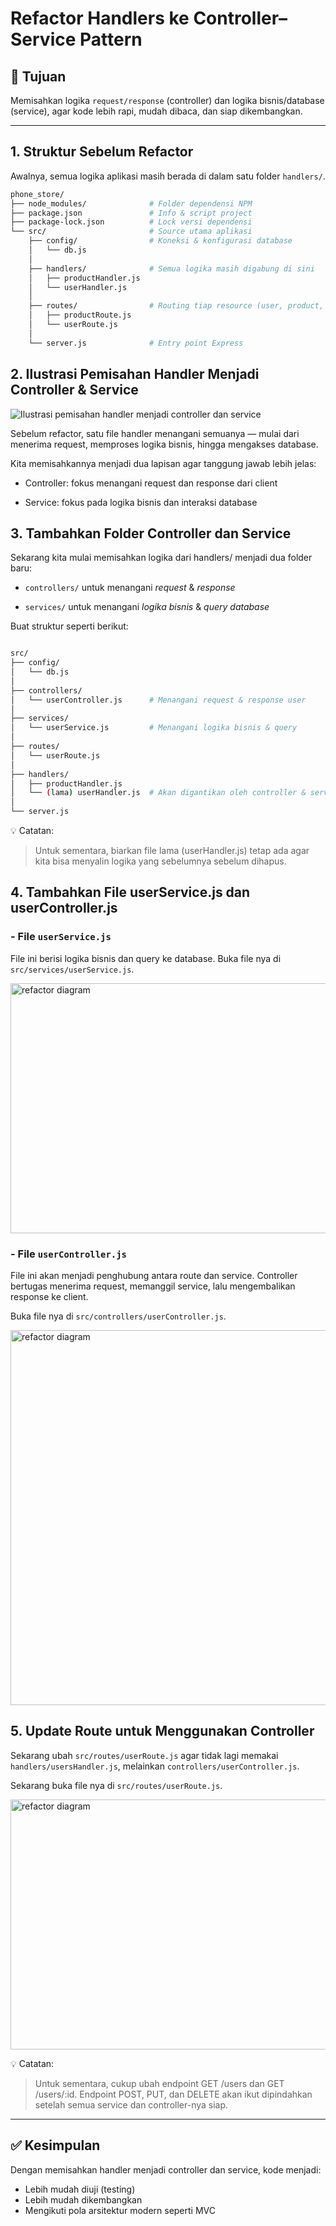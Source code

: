 # Refactor Handlers ke Controller–Service Pattern

## 🎯 Tujuan
Memisahkan logika `request/response` (controller) dan logika bisnis/database (service), agar kode lebih rapi, mudah dibaca, dan siap dikembangkan.

---

## 1. Struktur Sebelum Refactor

Awalnya, semua logika aplikasi masih berada di dalam satu folder `handlers/`.

```bash
phone_store/
├── node_modules/              # Folder dependensi NPM
├── package.json               # Info & script project
├── package-lock.json          # Lock versi dependensi
└── src/                       # Source utama aplikasi
    ├── config/                # Koneksi & konfigurasi database
    │   └── db.js
    │
    ├── handlers/              # Semua logika masih digabung di sini
    │   ├── productHandler.js
    │   └── userHandler.js
    │
    ├── routes/                # Routing tiap resource (user, product, dll)
    │   ├── productRoute.js
    │   └── userRoute.js
    │
    └── server.js              # Entry point Express

```

## 2. Ilustrasi Pemisahan Handler Menjadi Controller & Service

![Ilustrasi pemisahan handler menjadi controller dan service](./assets/refactor/refactor.png)


Sebelum refactor, satu file handler menangani semuanya — mulai dari menerima request, memproses logika bisnis, hingga mengakses database.

Kita memisahkannya menjadi dua lapisan agar tanggung jawab lebih jelas:

- Controller: fokus menangani request dan response dari client

- Service: fokus pada logika bisnis dan interaksi database


## 3. Tambahkan Folder Controller dan Service
Sekarang kita mulai memisahkan logika dari handlers/ menjadi dua folder baru:
- `controllers/` untuk menangani *request* & *response*

- `services/` untuk menangani *logika bisnis* & *query database*

Buat struktur seperti berikut:

```bash

src/
├── config/
│   └── db.js
│
├── controllers/
│   └── userController.js      # Menangani request & response user
│
├── services/
│   └── userService.js         # Menangani logika bisnis & query
│
├── routes/
│   └── userRoute.js
│
├── handlers/
│   ├── productHandler.js
│   └── (lama) userHandler.js  # Akan digantikan oleh controller & service
│
└── server.js

```

💡 Catatan:
> Untuk sementara, biarkan file lama (userHandler.js) tetap ada agar kita bisa menyalin logika yang sebelumnya sebelum dihapus.

## 4. Tambahkan File userService.js dan userController.js

### - File `userService.js`
File ini berisi logika bisnis dan query ke database.
Buka file nya di `src/services/userService.js`.

<img src="./assets/refactor/image-1.png" alt="refactor diagram" width="600" height="400" />


### - File `userController.js`
File ini akan menjadi penghubung antara route dan service.
Controller bertugas menerima request, memanggil service, lalu mengembalikan response ke client.

Buka file nya di `src/controllers/userController.js`.

<img src="./assets/refactor/image-2.png" alt="refactor diagram" width="600" height="600" />


## 5. Update Route untuk Menggunakan Controller
Sekarang ubah `src/routes/userRoute.js` agar tidak lagi memakai `handlers/usersHandler.js`, melainkan `controllers/userController.js`.

Sekarang buka file nya di `src/routes/userRoute.js`.

<img src="./assets/refactor/image-3.png" alt="refactor diagram" width="600" height="400" />


💡 Catatan:
> Untuk sementara, cukup ubah endpoint GET /users dan GET /users/:id.
> Endpoint POST, PUT, dan DELETE akan ikut dipindahkan setelah semua service dan controller-nya siap.

---
## ✅ Kesimpulan
Dengan memisahkan handler menjadi controller dan service, kode menjadi:
- Lebih mudah diuji (testing)
- Lebih mudah dikembangkan
- Mengikuti pola arsitektur modern seperti MVC
